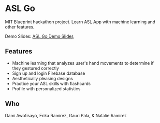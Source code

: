 # ASL Go
MIT Blueprint hackathon project. Learn ASL App with machine learning and other features.

Demo Slides: [ASL Go Demo Slides](https://docs.google.com/presentation/d/1q4z0izfV1qCXhKSqdjiEJt5PN0JDVkg7nEKVBPDgBQY/edit#slide=id.g82406fbf11_0_1)

## Features
- Machine learning that analyzes user's hand movements to determine if they gestured correctly
- Sign up and login Firebase database
- Aesthetically pleasing designs
- Practice your ASL skills with flashcards
- Profile with personalized statistics

## Who
Dami Awofisayo, Erika Ramirez, Gauri Pala, & Natalie Ramirez
